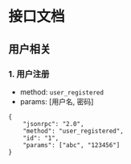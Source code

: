 # 接口文档

## 用户相关

### 1. 用户注册

* method: ```user_registered```
* params: [用户名, 密码]
```
{
	"jsonrpc": "2.0", 
	"method": "user_registered", 
	"id": "1",
	"params": ["abc", "123456"]
}
```

